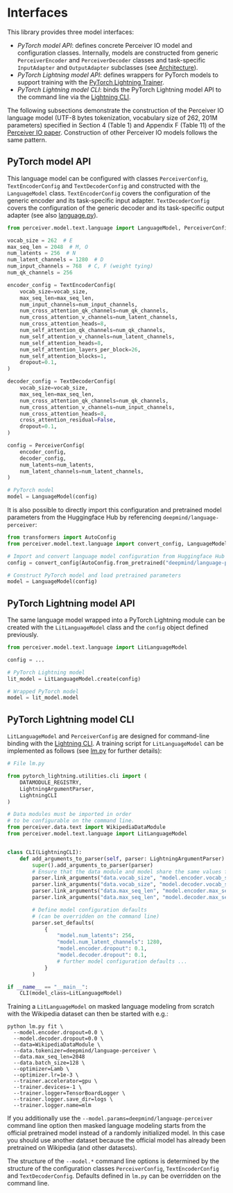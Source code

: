 # Interfaces

This library provides three model interfaces:

- *PyTorch model API*: defines concrete Perceiver IO model and configuration classes. Internally, models are
  constructed from generic `PerceiverEncoder` and `PerceiverDecoder` classes and task-specific `InputAdapter`
  and `OutputAdapter` subclasses (see [Architecture](architecture.md)).  
- *PyTorch Lightning model API*: defines wrappers for PyTorch models to support training with the
  [PyTorch Lightning Trainer](https://pytorch-lightning.readthedocs.io/en/stable/common/trainer.html).
- *PyTorch Lightning model CLI*: binds the PyTorch Lightning model API to the command line via the
  [Lightning CLI](https://pytorch-lightning.readthedocs.io/en/stable/cli/lightning_cli.html).

The following subsections demonstrate the construction of the Perceiver IO language model (UTF-8 bytes tokenization,
vocabulary size of 262, 201M parameters) specified in Section 4 (Table 1) and Appendix F (Table 11) of the
[Perceiver IO paper](https://arxiv.org/abs/2107.14795). Construction of other Perceiver IO models follows the
same pattern.

## PyTorch model API

This language model can be configured with classes `PerceiverConfig`, `TextEncoderConfig` and `TextDecoderConfig` and
constructed with the `LanguageModel` class. `TextEncoderConfig` covers the configuration of the generic encoder and its
task-specific input adapter. `TextDecoderConfig` covers the configuration of the generic decoder and its task-specific
output adapter (see also [language.py](../perceiver/model/text/language.py)).

```python
from perceiver.model.text.language import LanguageModel, PerceiverConfig, TextEncoderConfig, TextDecoderConfig

vocab_size = 262  # E
max_seq_len = 2048  # M, O
num_latents = 256  # N
num_latent_channels = 1280  # D
num_input_channels = 768  # C, F (weight tying)
num_qk_channels = 256

encoder_config = TextEncoderConfig(
    vocab_size=vocab_size,
    max_seq_len=max_seq_len,
    num_input_channels=num_input_channels,
    num_cross_attention_qk_channels=num_qk_channels,
    num_cross_attention_v_channels=num_latent_channels,
    num_cross_attention_heads=8,
    num_self_attention_qk_channels=num_qk_channels,
    num_self_attention_v_channels=num_latent_channels,
    num_self_attention_heads=8,
    num_self_attention_layers_per_block=26,
    num_self_attention_blocks=1,
    dropout=0.1,
)

decoder_config = TextDecoderConfig(
    vocab_size=vocab_size,
    max_seq_len=max_seq_len,
    num_cross_attention_qk_channels=num_qk_channels,
    num_cross_attention_v_channels=num_input_channels,
    num_cross_attention_heads=8,
    cross_attention_residual=False,
    dropout=0.1,
)

config = PerceiverConfig(
    encoder_config,
    decoder_config,
    num_latents=num_latents,
    num_latent_channels=num_latent_channels,
)

# PyTorch model
model = LanguageModel(config)
```

It is also possible to directly import this configuration and pretrained model parameters from the Huggingface Hub by
referencing `deepmind/language-perceiver`:

```python
from transformers import AutoConfig
from perceiver.model.text.language import convert_config, LanguageModel

# Import and convert language model configuration from Huggingface Hub  
config = convert_config(AutoConfig.from_pretrained("deepmind/language-perceiver"))

# Construct PyTorch model and load pretrained parameters
model = LanguageModel(config)
```

## PyTorch Lightning model API

The same language model wrapped into a PyTorch Lightning module can be created with the `LitLanguageModel` class and
the `config` object defined previously.

```python
from perceiver.model.text.language import LitLanguageModel

config = ...

# PyTorch Lightning model
lit_model = LitLanguageModel.create(config)

# Wrapped PyTorch model
model = lit_model.model
```

## PyTorch Lightning model CLI

`LitLanguageModel` and `PerceiverConfig` are designed for command-line binding with the [Lightning CLI](https://pytorch-lightning.readthedocs.io/en/stable/cli/lightning_cli.html).
A training script for `LitLanguageModel` can be implemented as follows (see [lm.py](../perceiver/scripts/text/lm.py) for
further details):

```python
# File lm.py

from pytorch_lightning.utilities.cli import (
    DATAMODULE_REGISTRY,
    LightningArgumentParser,
    LightningCLI
)

# Data modules must be imported in order 
# to be configurable on the command line.  
from perceiver.data.text import WikipediaDataModule
from perceiver.model.text.language import LitLanguageModel


class CLI(LightningCLI):
    def add_arguments_to_parser(self, parser: LightningArgumentParser) -> None:
        super().add_arguments_to_parser(parser)
        # Ensure that the data module and model share the same values for vocab_size and max_seq_len.
        parser.link_arguments("data.vocab_size", "model.encoder.vocab_size", apply_on="instantiate")
        parser.link_arguments("data.vocab_size", "model.decoder.vocab_size", apply_on="instantiate")
        parser.link_arguments("data.max_seq_len", "model.encoder.max_seq_len", apply_on="instantiate")
        parser.link_arguments("data.max_seq_len", "model.decoder.max_seq_len", apply_on="instantiate")

        # Define model configuration defaults
        # (can be overridden on the command line)
        parser.set_defaults(
            {
                "model.num_latents": 256,
                "model.num_latent_channels": 1280,
                "model.encoder.dropout": 0.1,
                "model.decoder.dropout": 0.1,
                # further model configuration defaults ...
            }
        )

if __name__ == "__main__":
    CLI(model_class=LitLanguageModel)
```

Training a `LitLanguageModel` on masked language modeling from scratch with the Wikipedia dataset can then be started
with e.g.:

```shell
python lm.py fit \
  --model.encoder.dropout=0.0 \
  --model.decoder.dropout=0.0 \
  --data=WikipediaDataModule \
  --data.tokenizer=deepmind/language-perceiver \
  --data.max_seq_len=2048
  --data.batch_size=128 \
  --optimizer=Lamb \
  --optimizer.lr=1e-3 \
  --trainer.accelerator=gpu \
  --trainer.devices=-1 \
  --trainer.logger=TensorBoardLogger \
  --trainer.logger.save_dir=logs \
  --trainer.logger.name=mlm
```

If you additionally use the `--model.params=deepmind/language-perceiver` command line option then masked language
modeling starts from the official pretrained model instead of a randomly initialized model. In this case you should
use another dataset because the official model has already been pretrained on Wikipedia (and other datasets).  

The structure of the `--model.*` command line options is determined by the structure of the configuration classes
`PerceiverConfig`, `TextEncoderConfig` and `TextDecoderConfig`. Defaults defined in `lm.py` can be overridden on the
command line.
